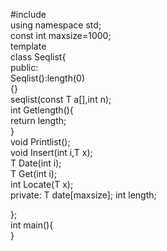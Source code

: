 #include <iostream>   
using namespace std;  
const int maxsize=1000;  
template <class T>   
class Seqlist{  
public:  
      Seqlist():length(0)   
      {}  
      seqlist(const T a[],int n);  
      int Getlength(){  
          return length;  
      }  
      void Printlist();  
      void Insert(int i,T x);     
      T Date(int i);    
      T Get(int i);  
      int Locate(T x);  
private:
      T date[maxsize];
      int length;

};  
int main(){  
}  
